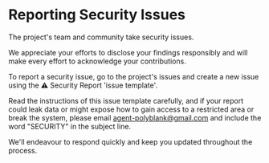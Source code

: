 # **Reporting Security Issues**

The project's team and community take security issues.

We appreciate your efforts to disclose your findings responsibly and will make every effort to acknowledge your contributions.

To report a security issue, go to the project's issues and create a new issue using the ⚠️ Security Report 'issue template'.

Read the instructions of this issue template carefully, and if your report could leak data or might expose how to gain access to a restricted area or break the system, please email [agent-polyblank@gmail.com](mailto:agent-polyblank@gmail.com) and include the word "SECURITY" in the subject line.

We'll endeavour to respond quickly and keep you updated throughout the process.
